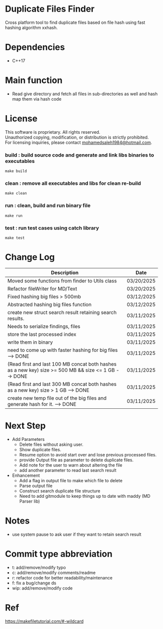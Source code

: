 # Duplicate Files Finder
Cross platform tool to find duplicate files based on file hash using fast hashing algorithm xxhash.

# Dependencies
- C++17

# Main function
- Read give directory and fetch all files in sub-directories as well and hash map them via hash code

# License
This software is proprietary. All rights reserved.  
Unauthorized copying, modification, or distribution is strictly prohibited.  
For licensing inquiries, please contact mohamedsaleh1984@hotmail.com.

### build : build source code and generate and link libs binaries to executables 
```
make build
```

### clean : remove all executables and libs for clean re-build 
```
make clean
```

### run : clean, build and run binary file 
```
make run
```

### test : run test cases using catch library
```
make test
```

# Change Log
| Description  | Date |
| ------------- | ------------- |
|Moved some functions from finder to Utils class|03/20/2025|
|Refactor fileWriter for MD/Text|03/20/2025|
|Fixed hashing big files > 500mb|03/12/2025|
|Abstracted hashing big files function|03/12/2025|
|create new struct search result retaining search results.|03/11/2025|
|Needs to serialize findings, files|03/11/2025|
|store the last processed index|03/11/2025|
|write them in binary|03/11/2025|
|need to come up with faster hashing for big files --> DONE|03/11/2025|
|(Read first and last 100 MB concat both hashes as a new key) size >= 500 MB && size <= 1 GB --> DONE|03/11/2025|
|(Read first and last 300 MB concat both hashes as a new key) size > 1 GB --> DONE|03/11/2025|
|create new temp file out of the big files and generate hash for it. --> DONE  | 03/11/2025|

# Next Step
- Add Parameters 
    - Delete files without asking user.
    - Show duplicate files.
    - Resume option to avoid start over and lose previous processed files.
    - provide Output file as parameter to delete duplicate files.
    - Add note for the user to warn about altering the file
    - add another parameter to read last search result
- Enhancement
    - Add a flag in output file to make which file to delete
    - Parse output file
    - Construct search duplicate file structure
    - Need to add gitmodule to keep things up to date with maddy (MD Parser lib)

# Notes

- use system pause to ask user if they want to retain search result

# Commit type abbreviation
- t: add/remove/modify typo
- c: add/remove/modify comments/readme
- r: refactor code for better readability/maintenance
- f: fix a bug/change ds
- wip: add/remove/modify code

# Ref
https://makefiletutorial.com/#-wildcard
